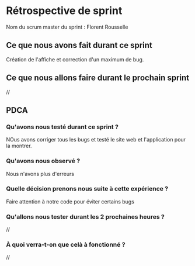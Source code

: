# Rétrospective de sprint

Nom du scrum master du sprint : Florent Rousselle

## Ce que nous avons fait durant ce sprint
Création de l'affiche et correction d'un maximum de bug.

## Ce que nous allons faire durant le prochain sprint
//

## PDCA 
### Qu'avons nous testé durant ce sprint ? 
NOus avons corriger tous les bugs et testé le site web et l'application pour la montrer.

### Qu'avons nous observé ? 
Nous n'avons plus d'erreurs

### Quelle décision prenons nous suite à cette expérience ? 
Faire attention à notre code pour éviter certains bugs

### Qu'allons nous tester durant les 2 prochaines heures ? 
//

### À quoi verra-t-on que celà à fonctionné ?
//
